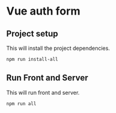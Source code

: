# Vue auth form

## Project setup
This will install the project dependencies.

```
npm run install-all
```

## Run Front and Server
This will run front and server.

```
npm run all
```